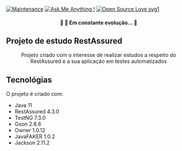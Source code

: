 [![Maintenance](https://img.shields.io/badge/Maintained%3F-yes-green.svg)](https://GitHub.com/Naereen/StrapDown.js/graphs/commit-activity)
[![Ask Me Anything !](https://img.shields.io/badge/Ask%20me-anything-1abc9c.svg)](https://GitHub.com/Naereen/ama)
[![Open Source Love svg1](https://badges.frapsoft.com/os/v1/open-source.svg?v=103)](https://github.com/ellerbrock/open-source-badges/)


<h4 align="center"> 
	🚧  🚀 Em constante evolução...  🚧
</h4>

## Projeto de estudo RestAssured
<p align="center">Projeto criado com o interesse de realizar estudos a respeito do RestAssured e a sua aplicação em testes automatizados</p>

## Tecnológias
O projeto é criado com:
* Java 11
* RestAssured 4.3.0
* TestNG 7.3.0
* Gson 2.8.6
* Owner 1.0.12
* JavaFAKER 1.0.2
* Jackson 2.11.2

